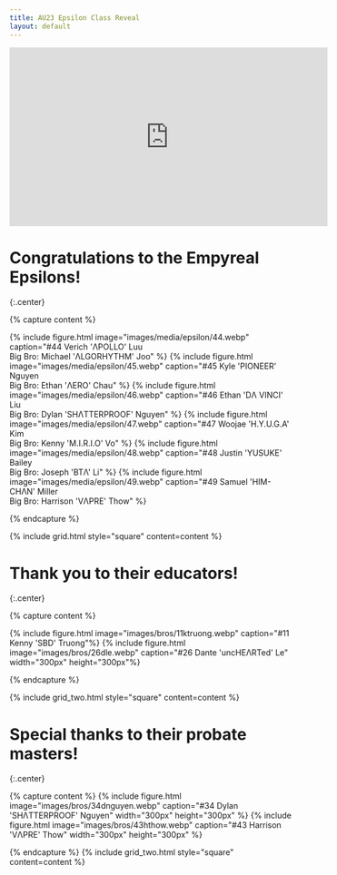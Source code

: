 ```yaml
---
title: AU23 Epsilon Class Reveal
layout: default
---
```


<iframe width="560" height="315" src="https://www.youtube.com/embed/NuX5_szJxCM?si=j0chorXrR3DtQLI5" title="YouTube video player" frameborder="0" allow="accelerometer; autoplay; clipboard-write; encrypted-media; gyroscope; picture-in-picture; web-share" allowfullscreen></iframe>

# Congratulations to the Empyreal Epsilons!
{:.center}

{% capture content %}

{% include figure.html image="images/media/epsilon/44.webp" caption="#44 Verich 'ΛPOLLO' Luu <br> Big Bro: Michael 'ΛLGORHYTHM' Joo" %}
{% include figure.html image="images/media/epsilon/45.webp" caption="#45 Kyle 'PIONEER' Nguyen <br> Big Bro: Ethan 'ΛERO' Chau" %}
{% include figure.html image="images/media/epsilon/46.webp" caption="#46 Ethan 'DΛ VINCI' Liu <br> Big Bro: Dylan 'SHΛTTERPROOF' Nguyen" %}
{% include figure.html image="images/media/epsilon/47.webp" caption="#47 Woojae 'H.Y.U.G.A' Kim <br> Big Bro: Kenny 'M.I.R.I.O' Vo" %}
{% include figure.html image="images/media/epsilon/48.webp" caption="#48 Justin 'YUSUKE' Bailey <br> Big Bro: Joseph 'BTΛ' Li" %}
{% include figure.html image="images/media/epsilon/49.webp" caption="#49 Samuel 'HIM-CHΛN' Miller <br> Big Bro: Harrison 'VΛPRE' Thow" %}

{% endcapture %}

{% include grid.html style="square" content=content %}

# Thank you to their educators!
{:.center}

{% capture content %}

{% include figure.html image="images/bros/11ktruong.webp" caption="#11 Kenny 'SBD' Truong"%}
{% include figure.html image="images/bros/26dle.webp" caption="#26 Dante 'uncHEΛRTed' Le" width="300px" height="300px"%}

{% endcapture %}

{% include grid_two.html style="square" content=content %}

# Special thanks to their probate masters!
{:.center}

{% capture content %}
{% include figure.html image="images/bros/34dnguyen.webp" caption="#34 Dylan 'SHΛTTERPROOF' Nguyen" width="300px" height="300px" %}
{% include figure.html image="images/bros/43hthow.webp" caption="#43 Harrison 'VΛPRE' Thow"  width="300px" height="300px" %}

{% endcapture %}
{% include grid_two.html style="square" content=content %}